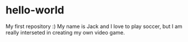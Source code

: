 # hello-world
My first repository :)
My name is Jack and I love to play soccer, but I am really interseted in creating my own video game.
